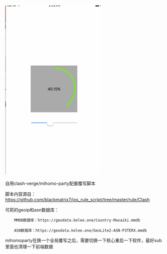 ![image](https://github.com/ZhengYaWei1992/ZWProgressView/blob/master/Untitled3.gif)

自用clash-verge/mihomo-party配置覆写脚本

脚本内容源自：https://github.com/blackmatrix7/ios_rule_script/tree/master/rule/Clash


可莉的geoip和asn数据库：

        MMDB数据库：https://geodata.kelee.one/Country-Masaiki.mmdb

        ASN数据库：https://geodata.kelee.one/GeoLite2-ASN-P3TERX.mmdb
        

mihomoparty在换一个全局覆写之后，需要切换一下核心重启一下软件，最好sub里面也清理一下前端数据
